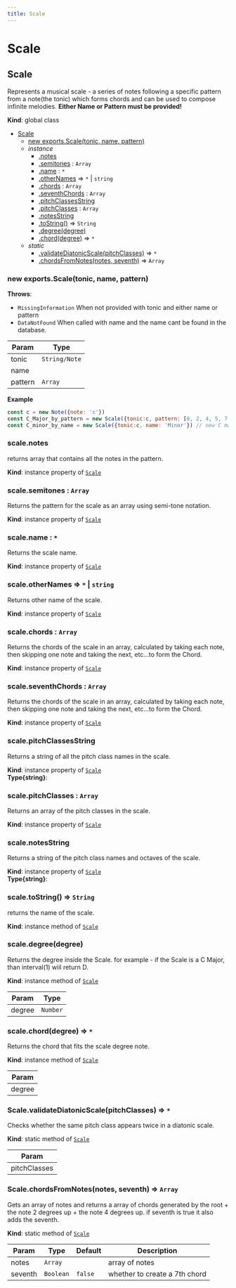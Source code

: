 ```yaml
---
title: Scale
---
```


# Scale

<a name="Scale"></a>

## Scale
Represents a musical scale - a series of notes following a specific pattern from a note(the tonic) which
    forms chords and can be used to compose infinite melodies.
<b>Either Name or Pattern must be provided!</b>

**Kind**: global class  

* [Scale](#Scale)
    * [new exports.Scale(tonic, name, pattern)](#new_Scale_new)
    * _instance_
        * [.notes](#Scale+notes)
        * [.semitones](#Scale+semitones) : <code>Array</code>
        * [.name](#Scale+name) : <code>\*</code>
        * [.otherNames](#Scale+otherNames) ⇒ <code>\*</code> \| <code>string</code>
        * [.chords](#Scale+chords) : <code>Array</code>
        * [.seventhChords](#Scale+seventhChords) : <code>Array</code>
        * [.pitchClassesString](#Scale+pitchClassesString)
        * [.pitchClasses](#Scale+pitchClasses) : <code>Array</code>
        * [.notesString](#Scale+notesString)
        * [.toString()](#Scale+toString) ⇒ <code>String</code>
        * [.degree(degree)](#Scale+degree)
        * [.chord(degree)](#Scale+chord) ⇒ <code>\*</code>
    * _static_
        * [.validateDiatonicScale(pitchClasses)](#Scale.validateDiatonicScale) ⇒ <code>\*</code>
        * [.chordsFromNotes(notes, seventh)](#Scale.chordsFromNotes) ⇒ <code>Array</code>

<a name="new_Scale_new"></a>

### new exports.Scale(tonic, name, pattern)
**Throws**:

- <code>MissingInformation</code> When not provided with tonic and either name or pattern
- <code>DataNotFound</code> When called with name and the name cant be found in the database.


| Param | Type |
| --- | --- |
| tonic | <code>String/Note</code> | 
| name |  | 
| pattern | <code>Array</code> | 

**Example**  
```js
const c = new Note({note: 'c'})
const C_Major_by_pattern = new Scale({tonic:c, pattern: [0, 2, 4, 5, 7, 9, 11]}) // new C major scale.
const C_minor_by_name = new Scale({tonic:c, name: 'Minor'}) // new C major scale // new C minor scale.
```
<a name="Scale+notes"></a>

### scale.notes
returns array that contains all the notes in the pattern.

**Kind**: instance property of [<code>Scale</code>](#Scale)  
<a name="Scale+semitones"></a>

### scale.semitones : <code>Array</code>
Returns the pattern for the scale as an array using semi-tone notation.

**Kind**: instance property of [<code>Scale</code>](#Scale)  
<a name="Scale+name"></a>

### scale.name : <code>\*</code>
Returns the scale name.

**Kind**: instance property of [<code>Scale</code>](#Scale)  
<a name="Scale+otherNames"></a>

### scale.otherNames ⇒ <code>\*</code> \| <code>string</code>
Returns other name of the scale.

**Kind**: instance property of [<code>Scale</code>](#Scale)  
<a name="Scale+chords"></a>

### scale.chords : <code>Array</code>
Returns the chords of the scale in an array, calculated by taking each note,
then skipping one note and taking the next, etc...to form the Chord.

**Kind**: instance property of [<code>Scale</code>](#Scale)  
<a name="Scale+seventhChords"></a>

### scale.seventhChords : <code>Array</code>
Returns the chords of the scale in an array, calculated by taking each note,
then skipping one note and taking the next, etc...to form the Chord.

**Kind**: instance property of [<code>Scale</code>](#Scale)  
<a name="Scale+pitchClassesString"></a>

### scale.pitchClassesString
Returns a string of all the pitch class names in the scale.

**Kind**: instance property of [<code>Scale</code>](#Scale)  
**Type{string}**:   
<a name="Scale+pitchClasses"></a>

### scale.pitchClasses : <code>Array</code>
Returns an array of the pitch classes in the scale.

**Kind**: instance property of [<code>Scale</code>](#Scale)  
<a name="Scale+notesString"></a>

### scale.notesString
Returns a string of the pitch class names and octaves of the scale.

**Kind**: instance property of [<code>Scale</code>](#Scale)  
**Type{string}**:   
<a name="Scale+toString"></a>

### scale.toString() ⇒ <code>String</code>
returns the name of the scale.

**Kind**: instance method of [<code>Scale</code>](#Scale)  
<a name="Scale+degree"></a>

### scale.degree(degree)
Returns the degree inside the Scale.
for example - if the Scale is a C Major,
than interval(1) wiil return D.

**Kind**: instance method of [<code>Scale</code>](#Scale)  

| Param | Type |
| --- | --- |
| degree | <code>Number</code> | 

<a name="Scale+chord"></a>

### scale.chord(degree) ⇒ <code>\*</code>
Returns the chord that fits the scale degree note.

**Kind**: instance method of [<code>Scale</code>](#Scale)  

| Param |
| --- |
| degree | 

<a name="Scale.validateDiatonicScale"></a>

### Scale.validateDiatonicScale(pitchClasses) ⇒ <code>\*</code>
Checks whether the same pitch class appears twice in a diatonic scale.

**Kind**: static method of [<code>Scale</code>](#Scale)  

| Param |
| --- |
| pitchClasses | 

<a name="Scale.chordsFromNotes"></a>

### Scale.chordsFromNotes(notes, seventh) ⇒ <code>Array</code>
Gets an array of notes and returns a array of chords generated by the root +
the note 2 degrees up +
the note 4 degrees up.
if seventh is true it also adds the seventh.

**Kind**: static method of [<code>Scale</code>](#Scale)  

| Param | Type | Default | Description |
| --- | --- | --- | --- |
| notes | <code>Array</code> |  | array of notes |
| seventh | <code>Boolean</code> | <code>false</code> | whether to create a 7th chord |

